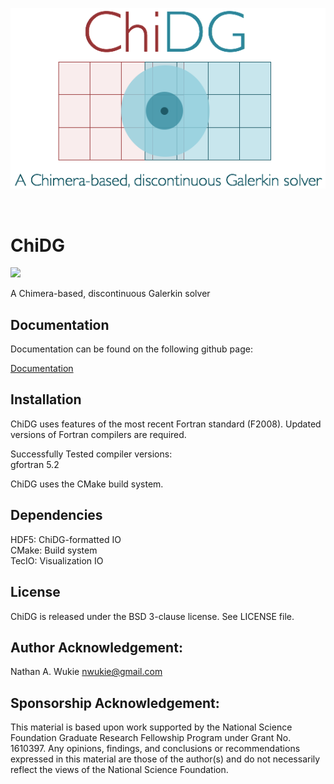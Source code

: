 ![Alt text](/doc/figures/chidg_logo_small.png?raw=true)

<p align="center">
    <img /doc/figures/chidg_logo_small.png?raw=true />
</p>

# ChiDG

[![][license img]][license]

A Chimera-based, discontinuous Galerkin solver





## Documentation

Documentation can be found on the following github page:

[Documentation](https://nwukie.github.io/ChiDG_site/ "ChiDG Documentation")





## Installation

ChiDG uses features of the most recent Fortran standard (F2008). Updated versions of Fortran 
compilers are required.

Successfully Tested compiler versions:  
    gfortran 5.2


ChiDG uses the CMake build system.





## Dependencies

HDF5: ChiDG-formatted IO  
CMake: Build system  
TecIO: Visualization IO  





## License
ChiDG is released under the BSD 3-clause license. See LICENSE file.



## Author Acknowledgement:
Nathan A. Wukie   <nwukie@gmail.com>






## Sponsorship Acknowledgement:
This material is based upon work supported by the National Science Foundation Graduate 
Research Fellowship Program under Grant No. 1610397. Any opinions, findings, and 
conclusions or recommendations expressed in this material are those of the author(s) 
and do not necessarily reflect the views of the National Science Foundation.











[license]:LICENSE
[license img]:https://img.shields.io/badge/license-BSD%203--clause-blue.svg

























